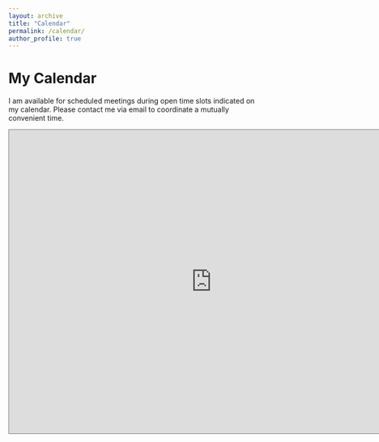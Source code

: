 ```yaml
---
layout: archive
title: "Calendar"
permalink: /calendar/
author_profile: true
---
```


My Calendar
======
I am available for scheduled meetings during open time slots indicated on my calendar. Please contact me via email to coordinate a mutually convenient time.


<iframe src="https://calendar.google.com/calendar/embed?height=600&wkst=1&ctz=Asia%2FHong_Kong&showPrint=0&mode=WEEK&src=amluZ3JlbndhbmdjeWJlckBnbWFpbC5jb20&src=ZTlmZWNiMDNjZDBhOGJjZmJlNzA2NmNmOWE2N2Q2Y2M4NWFmNTM3ZjVmYzRmNWUzZDE2NmFlMmY1YjBhNjQwYkBncm91cC5jYWxlbmRhci5nb29nbGUuY29t&src=ZW4udWsjaG9saWRheUBncm91cC52LmNhbGVuZGFyLmdvb2dsZS5jb20&color=%23039be5&color=%237cb342&color=%230b8043" style="border:solid 1px #777" width="800" height="600" frameborder="0" scrolling="no"></iframe>
